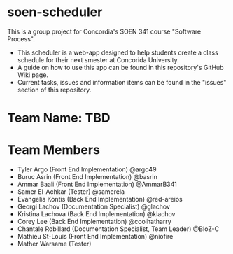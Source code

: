 soen-scheduler
==============
This is a group project for Concordia's SOEN 341 course "Software Process". 
- This scheduler is a web-app designed to help students create a class schedule for their next smester at Concorida University.
- A guide on how to use this app can be found in this repository's GitHub Wiki page.
- Current tasks, issues and information items can be found in the "issues" section of this repository.

Team Name: TBD
==============

Team Members
==============
- Tyler Argo (Front End Implementation) @argo49
- Buruc Asrin (Front End Implementation) @basrin
- Ammar Baali (Front End Implementation) @AmmarB341
- Samer El-Achkar (Tester) @samerela
- Evangelia Kontis (Back End Implementation)  @red-areios
- Georgi Lachov (Documentation Specialist) @glachov
- Kristina Lachova (Back End Implementation) @klachov
- Corey Lee (Back End Implementation) @coolhatharry
- Chantale Robillard (Documentation Specialist, Team Leader) @BloZ-C
- Mathieu St-Louis (Front End Implementation) @niofire
- Mather Warsame (Tester)


